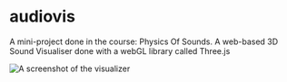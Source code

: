 # audiovis
A mini-project done in the course: Physics Of Sounds. A web-based 3D Sound Visualiser done with a webGL library called Three.js


![A screenshot of the visualizer](https://i.imgur.com/gKCqTnn.png)
